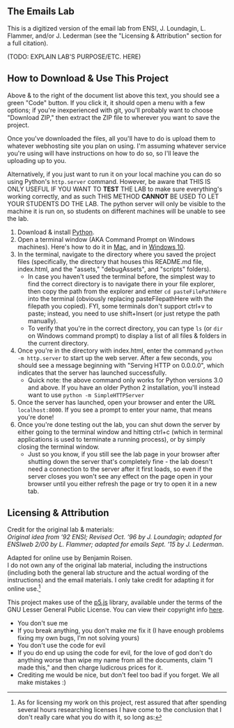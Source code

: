 ## The Emails Lab

This is a digitized version of the email lab from ENSI, J. Loundagin, L. Flammer, and/or J. Lederman (see the "Licensing & Attribution" section for a full citation).

(TODO: EXPLAIN LAB'S PURPOSE/ETC. HERE)

## How to Download & Use This Project

Above & to the right of the document list above this text, you should see a green "Code" button. If you click it, it should open a menu with a few options; if you're inexperienced with git, you'll probably want to choose "Download ZIP," then extract the ZIP file to wherever you want to save the project.

Once you've downloaded the files, all you'll have to do is upload them to whatever webhosting site you plan on using. I'm assuming whatever service you're using will have instructions on how to do so, so I'll leave the uploading up to you.

Alternatively, if you just want to run it on your local machine you can do so using Python's `http.server` command. However, be aware that THIS IS ONLY USEFUL IF YOU WANT TO **TEST** THE LAB to make sure everything's working correctly, and as such THIS METHOD **CANNOT** BE USED TO LET YOUR STUDENTS DO THE LAB. The python server will only be visible to the machine it is run on, so students on different machines will be unable to see the lab.
1. Download & install [Python](https://www.python.org/downloads/).
2. Open a terminal window (AKA Command Prompt on Windows machines). Here's how to do it in [Mac](https://support.apple.com/guide/terminal/open-or-quit-terminal-apd5265185d-f365-44cb-8b09-71a064a42125/mac), and in [Windows 10](https://www.isunshare.com/windows-10/4-ways-to-open-command-prompt-in-windows-10.html).
3. In the terminal, navigate to the directory where you saved the project files (specifically, the directory that houses this README.md file, index.html, and the "assets," "debugAssets", and "scripts" folders).
    - In case you haven't used the terminal before, the simplest way to find the correct directory is to navigate there in your file explorer, then copy the path from the explorer and enter `cd pasteFilePathHere` into the terminal (obviously replacing pasteFilepathHere with the filepath you copied). FYI, some terminals don't support ctrl+v to paste; instead, you need to use shift+Insert (or just retype the path manually).
    - To verify that you're in the correct directory, you can type `ls` (or `dir` on Windows command prompt) to display a list of all files & folders in the current directory.
4. Once you're in the directory with index.html, enter the command `python -m http.server` to start up the web server. After a few seconds, you should see a message beginning with "Serving HTTP on 0.0.0.0", which indicates that the server has launched successfully.
    - Quick note: the above command only works for Python versions 3.0 and above. If you have an older Python 2 installation, you'll instead want to use `python -m SimpleHTTPServer`
5. Once the server has launched, open your browser and enter the URL `localhost:8000`. If you see a prompt to enter your name, that means you're done!
6. Once you're done testing out the lab, you can shut down the server by either going to the terminal window and hitting ctrl+c (which in terminal applications is used to terminate a running process), or by simply closing the terminal window.
    - Just so you know, if you still see the lab page in your browser after shutting down the server that's completely fine - the lab doesn't need a connection to the server after it first loads, so even if the server closes you won't see any effect on the page open in your browser until you either refresh the page or try to open it in a new tab.

## Licensing & Attribution
Credit for the original lab & materials:<br>
*Original idea from ’92 ENSI; Revised Oct. ’96 by J. Loundagin; adapted for ENSIweb 2/00 by L. Flammer; adapted for emails Sept. ’15 by J. Lederman*.

Adapted for online use by Benjamin Roisen.<br>
I do not own any of the original lab material, including the instructions (including both the general lab structure and the actual wording of the instructions) and the email materials. I only take credit for adapting it for online use.[^1]

This project makes use of the [p5.js](https://p5js.org/) library, available under the terms of the GNU Lesser General Public License. You can view their copyright info [here](https://p5js.org/copyright.html).

[^1]: As for licensing my work on this project, rest assured that after spending several hours researching licenses I have come to the conclusion that I don't really care what you do with it, so long as:
- You don't sue me
- If you break anything, you don't make *me* fix it (I have enough problems fixing my own bugs, I'm not solving yours)
- You don't use the code for evil
- If you do end up using the code for evil, for the love of god don't do anything worse than wipe my name from all the documents, claim "I made this," and then charge ludicrous prices for it.
- Crediting me would be nice, but don't feel too bad if you forget. We all make mistakes :)
